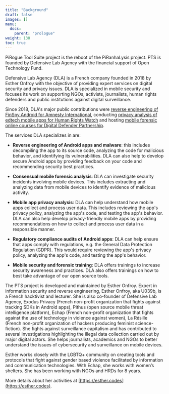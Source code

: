 ```yaml
---
title: "Background"
draft: false
images: []
menu:
  docs:
    parent: "prologue"
weight: 130
toc: true
---
```


PiRogue Tool Suite project is the reboot of the PiRanhaLysis project. PTS is founded by Defensive Lab Agency with the financial support of Open Technology Fund. 

Defensive Lab Agency (DLA) is a French company founded in 2018 by Esther Onfroy with the objective of providing expert services on digital security and privacy issues. DLA is specialized in mobile security and focuses its work on supporting NGOs, activists, journalists, human rights defenders and public institutions against digital surveillance.

Since 2018, DLA's major public contributions were [reverse engineering of FinSpy Android for Amnesty International](https://defensive-lab.agency/2020/09/finspy-android/), conducting [privacy analysis of edtech mobile apps for Human Rights Watch](https://www.hrw.org/report/2022/05/25/how-dare-they-peep-my-private-life/childrens-rights-violations-governments) and hosting [mobile forensic online courses for Digital Defender Partnership](https://www.digitaldefenders.org/introduction-to-forensics-of-mobile-devices-identification-of-spyware-and-documentation-of-digital-threats-with-a-human-rights-and-gender-perspective/).

The services DLA specializes in are:

* **Reverse engineering of Android apps and malware**: this includes decompiling the app to its source code, analyzing the code for malicious behavior, and identifying its vulnerabilities. DLA can also help to develop secure Android apps by providing feedback on your code and recommending security best practices.

* **Consensual mobile forensic analysis**: DLA can investigate security incidents involving mobile devices. This includes extracting and analyzing data from mobile devices to identify evidence of malicious activity.

* **Mobile app privacy analysis**: DLA can help understand how mobile apps collect and process user data. This includes reviewing the app's privacy policy, analyzing the app's code, and testing the app's behavior. DLA can also help develop privacy-friendly mobile apps by providing recommendations on how to collect and process user data in a responsible manner.

* **Regulatory compliance audits of Android apps**: DLA can help ensure that apps comply with regulations, e.g. the General Data Protection Regulation (GDPR). This would require reviewing the app's privacy policy, analyzing the app's code, and testing the app's behavior.

* **Mobile security and forensic training**: DLA offers trainings to increase security awareness and practices. DLA also offers trainings on how to best take advantage of our open source tools.

The PTS project is developed and maintained by Esther Onfroy. Expert in information security and reverse engineering, Esther Onfroy, aka U039b, is a French hacktivist and lecturer. She is also co-founder of Defensive Lab Agency, Exodus Privacy (French non-profit organization that fights against tracking SDKs in Android apps), Pithus (open source mobile threat intelligence platform), Echap (French non-profit organization that fights against the use of technology in violence against women), La Résille (French non-profit organization of hackers producing feminist science-fiction). She fights against surveillance capitalism and has contributed to several investigations highlighting the illegal data collection carried out by major digital actors. She helps journalists, academics and NGOs to better understand the issues of cybersecurity and surveillance on mobile devices.

Esther works closely with the LGBTQ+ community on creating tools and protocols that fight against gender based violence facilitated by information and communication technologies. With Echap, she works with women’s shelters. She has been working with NGOs and HRDs for 8 years.

More details about her activities at [https://esther.codes](https://esther.codes).